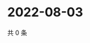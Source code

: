 # 2022-08-03

共 0 条

<!-- BEGIN WEIBO -->
<!-- 最后更新时间 Wed Aug 03 2022 19:00:57 GMT+0800 (China Standard Time) -->

<!-- END WEIBO -->
